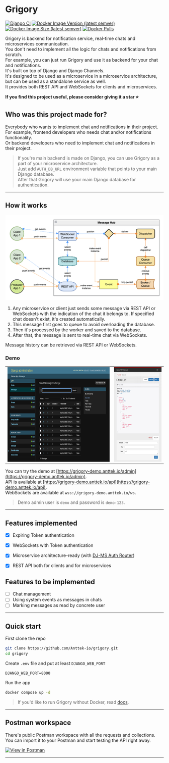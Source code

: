 # Grigory  
  
[![Django CI](https://github.com/Anttek-io/grigory/actions/workflows/django.yml/badge.svg)](https://github.com/Anttek-io/grigory/actions/workflows/django.yml)
[![Docker Image Version (latest semver)](https://img.shields.io/docker/v/harleyking/grigory?sort=semver)](https://hub.docker.com/r/harleyking/grigory)
[![Docker Image Size (latest semver)](https://img.shields.io/docker/image-size/harleyking/grigory?sort=semver)](https://hub.docker.com/r/harleyking/grigory)
[![Docker Pulls](https://img.shields.io/docker/pulls/harleyking/grigory)](https://hub.docker.com/r/harleyking/grigory)  
  
Grigory is backend for notification service, real-time chats and microservices communication.  
You don't need to implement all the logic for chats and notifications from scratch.  
For example, you can just run Grigory and use it as backend for your chat and notifications.  
It's built on top of Django and Django Channels.  
It's designed to be used as a microservice in a microservice architecture, 
but can be used as a standalone service as well.  
It provides both REST API and WebSockets for clients and microservices.  

**If you find this project useful, please consider giving it a star ⭐️**
  
## Who was this project made for?
  
Everybody who wants to implement chat and notifications in their project.  
For example, frontend developers who needs chat and/or notifications functionality.  
Or backend developers who need to implement chat and notifications in their project.
> If you're main backend is made on Django, you can use Grigory as a part of your microservice architecture.  
> Just add `AUTH_DB_URL` environment variable that points to your main Django database.  
> After that Grigory will use your main Django database for authentication.  
  
---
  
## How it works
  
![screenshot](docs/media/scheme.png)  
  
1. Any microservice or client just sends some message via REST API or WebSockets 
with the indication of the chat it belongs to.
If specified chat doesn't exist, it's created automatically.
2. This message first goes to queue to avoid overloading the database.  
3. Then it's processed by the worker and saved to the database.  
4. After that, the message is sent to real-time chat via WebSockets.

Message history can be retrieved via REST API or WebSockets.  
  
### Demo
  
|                                                    |                                                    |
|:--------------------------------------------------:|:--------------------------------------------------:|
| <img src="docs/media/demo-1.png" height="300px" /> | <img src="docs/media/demo-2.png" height="300px" /> |
  
You can try the demo at [https://grigory-demo.anttek.io/admin](https://grigory-demo.anttek.io/admin).  
API is available at [https://grigory-demo.anttek.io/api](https://grigory-demo.anttek.io/api).  
WebSockets are available at `wss://grigory-demo.anttek.io/ws`.  
  
> Demo admin user is `demo` and password is `demo-123`.  
  
---
  
## Features implemented

- [x] Expiring Token authentication
- [x] WebSockets with Token authentication
- [x] Microservice architecture-ready (with [DJ-MS Auth Router](https://github.com/dj-ms/dj-ms-auth-router))
- [x] REST API both for clients and for microservices


## Features to be implemented

- [ ] Chat management
- [ ] Using system events as messages in chats
- [ ] Marking messages as read by concrete user
  
---
  
## Quick start
  
First clone the repo
  
```bash
git clone https://github.com/Anttek-io/grigory.git
cd grigory
```
  
Create `.env` file and put at least `DJANGO_WEB_PORT`  
```shell
DJANGO_WEB_PORT=8000
```
  
Run the app  
```bash
docker compose up -d
```
  
> If you'd like to run Grigory without Docker, read [docs](https://anttek-io.github.io/grigory/).
  
---
  
## Postman workspace

There's public Postman workspace with all the requests and collections.
You can import it to your Postman and start testing the API right away.
  
[![View in Postman](https://run.pstmn.io/button.svg)](https://www.postman.com/anttek-io/workspace/grigory)
  
---
  